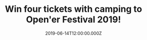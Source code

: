 ---
campaign-uuid: "c-ff3bcee9-be7e-4280-8388-5a953c64c1ab"
type: "Competition"
category: "Tickets"
date: "2019-06-14T12:00:00.000Z"
end-date: "2019-06-16T23:59:00.000Z"
disable-form: false
is_promoted: true
has_entry_page: true
title: "Win four tickets with camping to Open'er Festival 2019!"
competition-description: "<p>Oh yes, it's that time of year again and we want to officially\
  \ sort out all your summer festival plans. We have four tickets for Poland's 2019\
  \ Open'er Festival to give away to one lucky NME reader: plus (because we're nice)\
  \ we'll chuck the camping in gratis.</p>\n<p>Want to come along with us? Click below\
  \ for a chance to win.</p>\n"
hero-header: "Win four tickets with camping to Open'er Festival 2019!"
terms-confirmation: "opener-terms-conditions.pdf"
banner-img: "https://assets.expresslyapp.com/asset-987fe480-38d2-413b-9eb4-10e5d97280e5.jpg"
logo-left-href: "aaa.nme.com"
logo-left-image: "https://assets.expresslyapp.com/asset-49e9c8fd-32fd-40df-b853-b6b790a1e62a.jpg"
logo-left-title: "NME AAA"
bg-image-hero: "https://assets.expresslyapp.com/asset-08c3fb71-4430-4aad-9f6d-eaa3c81e3078.jpg"
bg-image-first: "https://assets.expresslyapp.com/asset-632d056c-a9c5-475f-9149-f592a8f76421.jpg"
bg-image-second: "https://assets.expresslyapp.com/asset-ae3de6d2-de23-423a-87df-0b97d0bbc58d.jpg"
bg-image-third: "https://assets.expresslyapp.com/asset-c50fa90d-8d74-45a3-8141-8e1caaa1dfa4.jpg"
section1-content: "<p>Pfft, who needs Glastonbury when you have a line-up like this?</p>\n\
  <p>Happening at Poland's Gdynia-Kosakowo Airport over a whopping four days (3th-6th\
  \ July 2019), the Open'er Festival has bagged some pretty impressive headliners\
  \ – most of which you'd pay a fortune to see here in the UK.</p>\n"
section2-content: "<p>The Strokes, Kylie Minogue, The 1975, Travis Scott, Kamasi Washington,\
  \ The Smashing Pumpkins, Vampire Weekend, Robyn, Lana Del Rey, Jorja Smith, Interpol\
  \ and IDLES are just some of the major acts appearing across Open'er's three stages\
  \ – add to that the multitude of other acts, an onsite cinema, museum and fashion\
  \ zone, and you've got the makings of a banging summer festival.</p>\n"
section3-content: "<p>Plus, budget airlines such as Ryanair fly direct to the festival,\
  \ so you won't have to drop a wad of cash to get there.</p>\n<p>Fancy it? Just complete\
  \ the form below…</p>\n"
entry-title: "Win four tickets with camping to Open'er Festival 2019!"
entry-content: "<p>Yes, I want to attend Open'er Festival 2019. Please complete the\
  \ form below before 16/06/19 at 23:59 to be in with a chance of bagging four tickets.</p>\n"
has-winner: false
prize-description: "Four tickets with camping to Open'er Festival 2019."
country-restrictions:
- "GB"
---